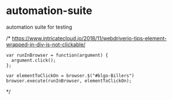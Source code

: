 # automation-suite
automation suite for testing



/*
https://www.intricatecloud.io/2018/11/webdriverio-tips-element-wrapped-in-div-is-not-clickable/

    var runInBrowser = function(argument) { 
      argument.click();
    };

    var elementToClickOn = browser.$("#blgo-Billers")
    browser.execute(runInBrowser, elementToClickOn);
*/